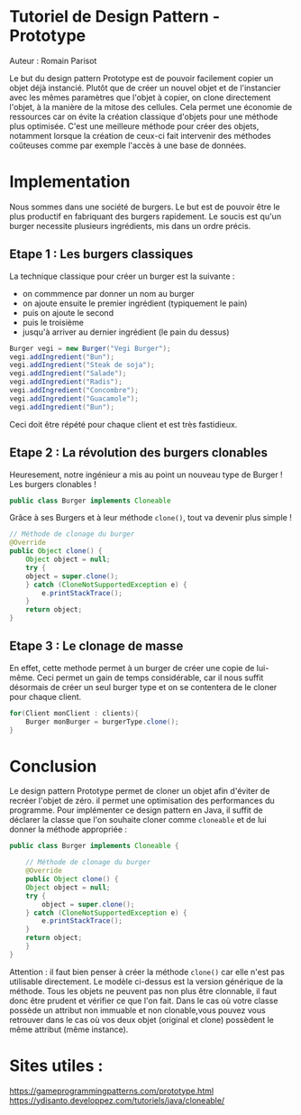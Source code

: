 # Tutoriel de Design Pattern - Prototype

Auteur : Romain Parisot
    
Le but du design pattern Prototype est de pouvoir facilement copier un objet déjà instancié. Plutôt que de créer un nouvel objet et de l'instancier avec les mêmes paramètres que l'objet à copier, on clone directement l'objet, à la manière de la mitose des cellules.
Cela permet une économie de ressources car on évite la création classique d'objets pour une méthode plus optimisée. C'est une meilleure méthode pour créer des objets, notamment lorsque la création de ceux-ci fait intervenir des méthodes coûteuses comme par exemple l'accès à une base de données.

# Implementation

Nous sommes dans une société de burgers. Le but est de pouvoir être le plus productif en fabriquant des burgers rapidement.
Le soucis est qu'un burger necessite plusieurs ingrédients, mis dans un ordre précis.

## Etape 1 : Les burgers classiques
La technique classique pour créer un burger est la suivante :
- on commmence par donner un nom au burger
- on ajoute ensuite le premier ingrédient (typiquement le pain)
- puis on ajoute le second
- puis le troisième
- jusqu'à arriver au dernier ingrédient (le pain du dessus)

```java
Burger vegi = new Burger("Vegi Burger");
vegi.addIngredient("Bun");
vegi.addIngredient("Steak de soja");
vegi.addIngredient("Salade");
vegi.addIngredient("Radis");
vegi.addIngredient("Concombre");
vegi.addIngredient("Guacamole");
vegi.addIngredient("Bun");
```

Ceci doit être répété pour chaque client et est très fastidieux.

## Etape 2 : La révolution des burgers clonables
Heuresement, notre ingénieur a mis au point un nouveau type de Burger ! Les burgers clonables !
```java
public class Burger implements Cloneable
```

Grâce à ses Burgers et à leur méthode ```clone()```, tout va devenir plus simple !
```java
// Méthode de clonage du burger
@Override
public Object clone() {
    Object object = null;
    try {
	object = super.clone();
    } catch (CloneNotSupportedException e) {
    	e.printStackTrace();
    }
    return object;
}
```

## Etape 3 : Le clonage de masse
En effet, cette methode permet à un burger de créer une copie de lui-même. Ceci permet un gain de temps considérable, car il nous suffit désormais de créer un seul burger type et on se contentera de le cloner pour chaque client.
```java
for(Client monClient : clients){
    Burger monBurger = burgerType.clone();
}
```

# Conclusion
Le design pattern Prototype permet de cloner un objet afin d'éviter de recréer l'objet de zéro. il permet une optimisation des performances du programme.
Pour implémenter ce design pattern en Java, il suffit de déclarer la classe que l'on souhaite cloner comme ```cloneable``` et de lui donner la méthode appropriée :
```java
public class Burger implements Cloneable {

    // Méthode de clonage du burger
    @Override
    public Object clone() {
	Object object = null;
	try {
	    object = super.clone();
	} catch (CloneNotSupportedException e) {
	    e.printStackTrace();
	}
	return object;
    }
}
```

Attention : il faut bien penser à créer la méthode ```clone()``` car elle n'est pas utilisable directement. Le modèle ci-dessus est la version générique de la méthode.
Tous les objets ne peuvent pas non plus être clonnable, il faut donc être prudent et vérifier ce que l'on fait. Dans le cas où votre classe possède un attribut non immuable et non clonable,vous pouvez vous retrouver dans le cas où vos deux objet (original et clone) possèdent le même attribut (même instance).

# Sites utiles :
https://gameprogrammingpatterns.com/prototype.html
https://ydisanto.developpez.com/tutoriels/java/cloneable/
